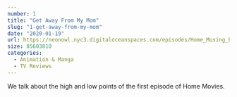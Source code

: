 ```yaml
---
number: 1
title: "Get Away From My Mom"
slug: "1-get-away-from-my-mom"
date: "2020-01-19"
url: https://neonowl.nyc3.digitaloceanspaces.com/episodes/Home_Musing_Episode_1_Get_Away_From_My_Mom.mp3
size: 85603810
categories:
  - Animation & Manga
  - TV Reviews
---
```

We talk about the high and low points of the first episode of Home Movies.
